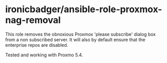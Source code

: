 # ironicbadger/ansible-role-proxmox-nag-removal

This role removes the obnoxious Proxmox 'please subscribe' dialog box from a non subscribed server. It will also by default ensure that the enterprise repos are disabled.

Tested and working with Proxmo 5.4.